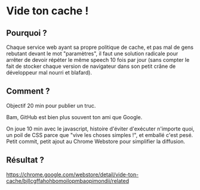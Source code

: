 # Vide ton cache !

## Pourquoi ?

Chaque service web ayant sa propre politique de cache, et pas mal de gens rebutant devant le mot "paramètres", il faut une solution radicale pour arrêter de devoir répéter le même speech 10 fois par jour (sans compter le fait de stocker chaque version de navigateur dans son petit crâne de développeur mal nourri et blafard).

## Comment ?

Objectif 20 min pour publier un truc.

Bam, GitHub est bien plus souvent ton ami que Google.

On joue 10 min avec le javascript, histoire d'éviter d'exécuter n'importe quoi, un poil de CSS parce que "vive les choses simples !", et emballé c'est pesé. Petit commit, petit ajout au Chrome Webstore pour simplifier la diffusion.

## Résultat ?

https://chrome.google.com/webstore/detail/vide-ton-cache/bjllcgffahohbomoilopmbaopimondii/related
